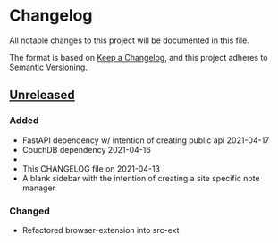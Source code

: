 # Changelog

All notable changes to this project will be documented in this file.

The format is based on [Keep a Changelog](https://keepachangelog.com/en/1.0.0/),
and this project adheres to [Semantic Versioning](https://semver.org/spec/v2.0.0.html).

## [Unreleased]

### Added
- FastAPI dependency w/ intention of creating public api 2021-04-17
- CouchDB dependency 2021-04-16
- 
- This CHANGELOG file on 2021-04-13
- A blank sidebar with the intention of creating a site specific note manager

### Changed
- Refactored browser-extension into src-ext

[unreleased]: https://github.com/jerlendds/studium

